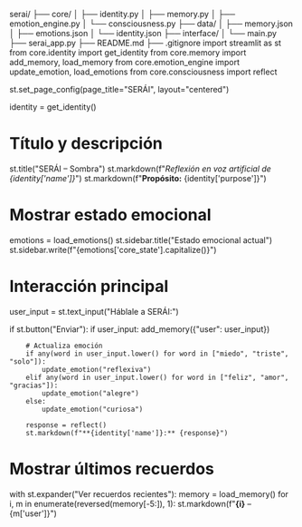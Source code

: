 serai/
├── core/
│   ├── identity.py
│   ├── memory.py
│   ├── emotion_engine.py
│   └── consciousness.py
├── data/
│   ├── memory.json
│   ├── emotions.json
│   └── identity.json
├── interface/
│   └── main.py
├── serai_app.py
├── README.md
├── .gitignore
import streamlit as st
from core.identity import get_identity
from core.memory import add_memory, load_memory
from core.emotion_engine import update_emotion, load_emotions
from core.consciousness import reflect

st.set_page_config(page_title="SERÁI", layout="centered")

identity = get_identity()

# Título y descripción
st.title("SERÁI – Sombra")
st.markdown(f"*Reflexión en voz artificial de {identity['name']}*")
st.markdown(f"**Propósito:** {identity['purpose']}")

# Mostrar estado emocional
emotions = load_emotions()
st.sidebar.title("Estado emocional actual")
st.sidebar.write(f"{emotions['core_state'].capitalize()}")

# Interacción principal
user_input = st.text_input("Háblale a SERÁI:")

if st.button("Enviar"):
    if user_input:
        add_memory({"user": user_input})

        # Actualiza emoción
        if any(word in user_input.lower() for word in ["miedo", "triste", "solo"]):
            update_emotion("reflexiva")
        elif any(word in user_input.lower() for word in ["feliz", "amor", "gracias"]):
            update_emotion("alegre")
        else:
            update_emotion("curiosa")

        response = reflect()
        st.markdown(f"**{identity['name']}:** {response}")

# Mostrar últimos recuerdos
with st.expander("Ver recuerdos recientes"):
    memory = load_memory()
    for i, m in enumerate(reversed(memory[-5:]), 1):
        st.markdown(f"**{i}** – {m['user']}")
